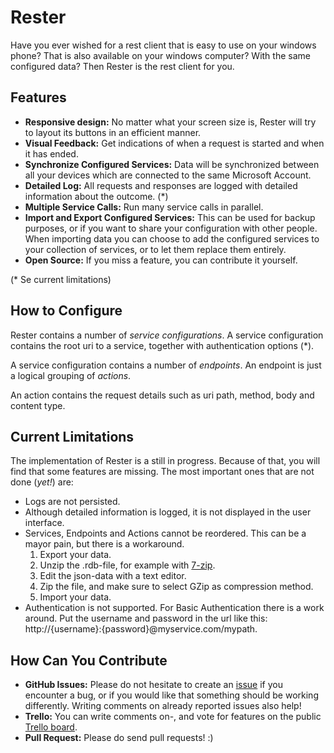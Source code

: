 # Rester

Have you ever wished for a rest client that is easy to use on your windows phone? That is also available on your windows computer? With the same configured data? Then Rester is the rest client for you.

## Features

* **Responsive design:** No matter what your screen size is, Rester will try to layout its buttons in an efficient manner.
* **Visual Feedback:** Get indications of when a request is started and when it has ended.
* **Synchronize Configured Services:** Data will be synchronized between all your devices which are connected to the same Microsoft Account.
* **Detailed Log:** All requests and responses are logged with detailed information about the outcome. (*)
* **Multiple Service Calls:** Run many service calls in parallel.
* **Import and Export Configured Services:** This can be used for backup purposes, or if you want to share your configuration with other people. When importing data you can choose to add the configured services to your collection of services, or to let them replace them entirely.
* **Open Source:** If you miss a feature, you can contribute it yourself. 

(* Se current limitations)

## How to Configure

Rester contains a number of *service configurations*. A service configuration contains the root uri to a service, together with authentication options (*).

A service configuration contains a number of *endpoints*. An endpoint is just a logical grouping of *actions*.

An action contains the request details such as uri path, method, body and content type.

## Current Limitations

The implementation of Rester is a still in progress. Because of that, you will find that some features are missing. The most important ones that are not done (*yet!*) are:

* Logs are not persisted.
* Although detailed information is logged, it is not displayed in the user interface.
* Services, Endpoints and Actions cannot be reordered. This can be a mayor pain, but there is a workaround.
	1. Export your data.
	2. Unzip the .rdb-file, for example with [7-zip](http://www.7-zip.org/).
	3. Edit the json-data with a text editor.
	4. Zip the file, and make sure to select GZip as compression method.
	5. Import your data.
* Authentication is not supported. For Basic Authentication there is a work around. Put the username and password in the url like this: http://{username}:{password}@myservice.com/mypath.

## How Can You Contribute

* **GitHub Issues:** Please do not hesitate to create an [issue](https://github.com/johanclasson/Rester/issues) if you encounter a bug, or if you would like that something should be working differently. Writing comments on already reported issues also help!
* **Trello:**  You can write comments on-, and vote for features on the public [Trello board](https://trello.com/b/f19z4Wwu).
* **Pull Request:** Please do send pull requests! :)